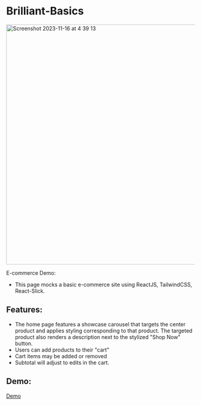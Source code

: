 # Brilliant-Basics

<img width="640" alt="Screenshot 2023-11-16 at 4 39 13" src="https://github.com/Marcelo-Hernandez/Brilliant-Basics/assets/111325080/627c5055-b9c7-4c64-8bf6-548ebdde2386">

E-commerce Demo:
- This page mocks a basic e-commerce site using ReactJS, TailwindCSS, React-Slick.

Features:
-
- The home page features a showcase carousel that targets the center product and applies styling corresponding to that product. 
The targeted product also renders a description next to the stylized "Shop Now" button.
- Users can add products to their "cart"
- Cart items may be added or removed
- Subtotal will adjust to edits in the cart.

Demo: 
-
[Demo](https://marcelo-hernandez.github.io/Brilliant-Basics/)
